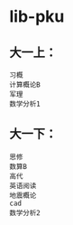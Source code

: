 # lib-pku
## 大一上：  
    习概
    计算概论B
    军理
    数学分析1
## 大一下：
    思修
    数算B
    高代
    英语阅读
    地震概论
    cad
    数学分析2
